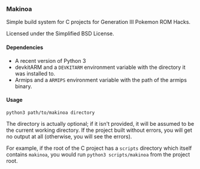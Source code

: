### Makinoa

Simple build system for C projects for Generation III Pokemon ROM Hacks.

Licensed under the Simplified BSD License.

#### Dependencies

* A recent version of Python 3
* devkitARM and a `DEVKITARM` environment variable with the directory it was installed to.
* Armips and a `ARMIPS` environment variable with the path of the armips binary.

#### Usage

`python3 path/to/makinoa directory`

The directory is actually optional; if it isn't provided, it will be assumed to be the current working directory. If the project built without errors, you will get no output at all (otherwise, you will see the errors).

For example, if the root of the C project has a `scripts` directory which itself contains `makinoa`, you would run `python3 scripts/makinoa` from the project root.
